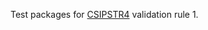 Test packages for [CSIPSTR4](https://dilcisboard.github.io/E-ARK-CSIP/specification/implementation/structure/#CSIPSTR4) validation rule 1.